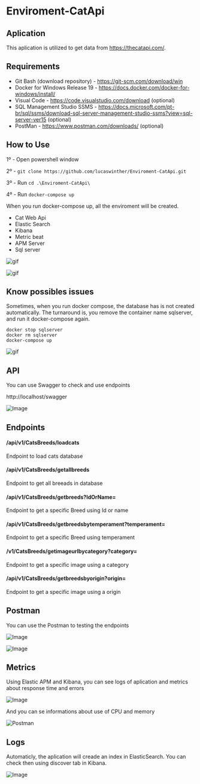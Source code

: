 # Enviroment-CatApi

## Aplication
This aplication is utilized to get data from https://thecatapi.com/.

## Requirements

* Git Bash (download repository) - https://git-scm.com/download/win
* Docker for Windows Release 19 - https://docs.docker.com/docker-for-windows/install/
* Visual Code - https://code.visualstudio.com/download (optional)
* SQL Management Studio SSMS - https://docs.microsoft.com/pt-br/sql/ssms/download-sql-server-management-studio-ssms?view=sql-server-ver15 (optional)
* PostMan - https://www.postman.com/downloads/ (optional)

## How to Use

1º - Open powershell window

2º - ```git clone https://github.com/lucaswinther/Enviroment-CatApi.git```

3º - Run ```cd .\Enviroment-CatApi\ ```

4º - Run ```docker-compose up```

When you run docker-compose up, all the enviroment will be created.

* Cat Web Api
* Elastic Search
* Kibana
* Metric beat
* APM Server
* Sql server

![gif](https://github.com/lucaswinther/Enviroment-CatApi/blob/master/images/enviroment.png)


![gif](https://github.com/lucaswinther/Enviroment-CatApi/blob/master/images/compose-up.gif)



## Know possibles issues
Sometimes, when you run docker compose, the database has is not created automatically.
The turnaround is, you remove the container name sqlserver, and run it docker-compose again.

```
docker stop sqlserver
docker rm sqlserver
docker-compose up
```

![gif](https://github.com/lucaswinther/Enviroment-CatApi/blob/master/images/compose-up2.gif)


## API
You can use Swagger to check and use endpoints 

http://localhost/swagger

![Image](https://github.com/lucaswinther/Enviroment-CatApi/blob/master/images/swagger.png)

## Endpoints

#### /api/v1/CatsBreeds/loadcats
Endpoint to load cats database

#### /api/v1/CatsBreeds/getallbreeds
Endpoint to get all breeads in database

#### /api/v1/CatsBreeds/getbreeds?IdOrName=
Endpoint to get a specific Breed using Id or name

#### /api/v1/CatsBreeds/getbreedsbytemperament?temperament=
Endpoint to get a specific Breed using temperament

#### /v1/CatsBreeds/getimageurlbycategory?category=
Endpoint to get a specific image using a category

#### /api/v1/CatsBreeds/getbreedsbyorigin?origin=
Endpoint to get a specific image using a origin


## Postman
You can use the Postman to testing the endpoints

![Image](https://github.com/lucaswinther/Enviroment-CatApi/blob/master/images/Postman.png)

![Image](https://github.com/lucaswinther/Enviroment-CatApi/blob/master/images/Postman2.png)


## Metrics
Using Elastic APM and Kibana, you can see logs of aplication and metrics about response time and errors

![Image](https://github.com/lucaswinther/Enviroment-CatApi/blob/master/images/ApiMonitoring.png)

And you can se informations about use of CPU and memory

![Postman](https://github.com/lucaswinther/Enviroment-CatApi/blob/master/images/ApiMonitoring2.png)

## Logs
Automaticly, the aplication will creade an index in ElasticSearch.
You can check then using discover tab in Kibana.

![Image](https://github.com/lucaswinther/Enviroment-CatApi/blob/master/images/ApiLogs.png)
